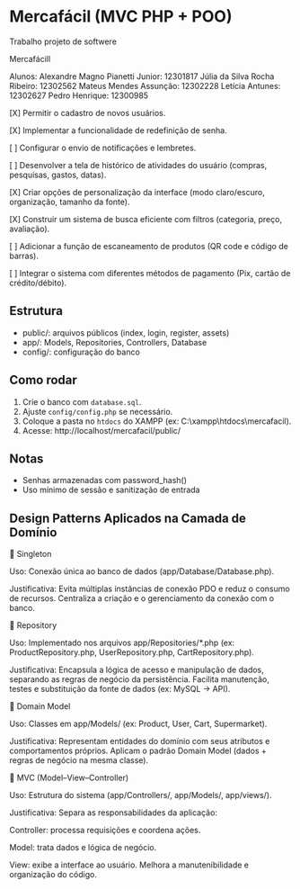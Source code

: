 # Mercafácil (MVC PHP + POO)
Trabalho projeto de softwere

Mercafácill

Alunos: 
Alexandre Magno Pianetti Junior: 12301817
Júlia da Silva Rocha Ribeiro: 12302562
Mateus Mendes Assunção: 12302228
Letícia Antunes: 12302627
Pedro Henrique: 12300985


[X] Permitir o cadastro de novos usuários.

[X] Implementar a funcionalidade de redefinição de senha.

[ ] Configurar o envio de notificações e lembretes.

[ ] Desenvolver a tela de histórico de atividades do usuário (compras, pesquisas, gastos, datas).

[X] Criar opções de personalização da interface (modo claro/escuro, organização, tamanho da fonte).

[X] Construir um sistema de busca eficiente com filtros (categoria, preço, avaliação).

[ ] Adicionar a função de escaneamento de produtos (QR code e código de barras).

[ ] Integrar o sistema com diferentes métodos de pagamento (Pix, cartão de crédito/débito).

## Estrutura
- public/: arquivos públicos (index, login, register, assets)
- app/: Models, Repositories, Controllers, Database
- config/: configuração do banco

## Como rodar
1. Crie o banco com `database.sql`.
2. Ajuste `config/config.php` se necessário.
3. Coloque a pasta no `htdocs` do XAMPP (ex: C:\xampp\htdocs\mercafacil).
4. Acesse: http://localhost/mercafacil/public/

## Notas
- Senhas armazenadas com password_hash()
- Uso mínimo de sessão e sanitização de entrada


## Design Patterns Aplicados na Camada de Domínio
🔹 Singleton

Uso: Conexão única ao banco de dados (app/Database/Database.php).

Justificativa: Evita múltiplas instâncias de conexão PDO e reduz o consumo de recursos.
Centraliza a criação e o gerenciamento da conexão com o banco.



🔹 Repository

Uso: Implementado nos arquivos app/Repositories/*.php (ex: ProductRepository.php, UserRepository.php, CartRepository.php).

Justificativa: Encapsula a lógica de acesso e manipulação de dados, separando as regras de negócio da persistência.
Facilita manutenção, testes e substituição da fonte de dados (ex: MySQL → API).


🔹 Domain Model

Uso: Classes em app/Models/ (ex: Product, User, Cart, Supermarket).

Justificativa: Representam entidades do domínio com seus atributos e comportamentos próprios.
Aplicam o padrão Domain Model (dados + regras de negócio na mesma classe).


🔹 MVC (Model–View–Controller)

Uso: Estrutura do sistema (app/Controllers/, app/Models/, app/views/).

Justificativa: Separa as responsabilidades da aplicação:

Controller: processa requisições e coordena ações.

Model: trata dados e lógica de negócio.

View: exibe a interface ao usuário.
Melhora a manutenibilidade e organização do código.


